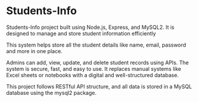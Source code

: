 # Students-Info
Students-Info project built using Node.js, Express, and MySQL2. It is designed to manage and store student information efficiently


This system helps store all the student details like name, email, password and more in one place.

Admins can add, view, update, and delete student records using APIs. The system is secure, fast, and easy to use. It replaces manual systems like Excel sheets or notebooks with a digital and well-structured database.

This project follows RESTful API structure, and all data is stored in a MySQL database using the mysql2 package.

